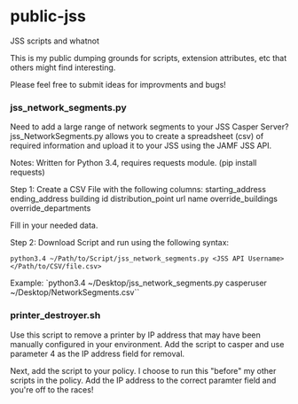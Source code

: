 public-jss
==========

JSS scripts and whatnot

This is my public dumping grounds for scripts, extension attributes, etc that others might find interesting.

Please feel free to submit ideas for improvments and bugs!

### jss_network_segments.py
Need to add a large range of network segments to your JSS Casper Server? jss_NetworkSegments.py allows you to create a spreadsheet (csv) of required information and upload it to your JSS using the JAMF JSS API. 

Notes: Written for Python 3.4, requires requests module. (pip install requests)

Step 1: Create a CSV File with the following columns: 
  starting_address	ending_address	building	id	distribution_point	url	name	override_buildings	override_departments

Fill in your needed data. 

Step 2: Download Script and run using the following syntax:

`python3.4 ~/Path/to/Script/jss_network_segments.py <JSS API Username> </Path/to/CSV/file.csv>`

Example: `python3.4 ~/Desktop/jss_network_segments.py casperuser ~/Desktop/NetworkSegments.csv``

### printer_destroyer.sh
Use this script to remove a printer by IP address that may have been manually configured in your environment. Add the script to casper and use parameter 4 as the IP address field for removal. 

Next, add the script to your policy. I choose to run this "before" my other scripts in the policy. Add the IP address to the correct paramter field and you're off to the races!





